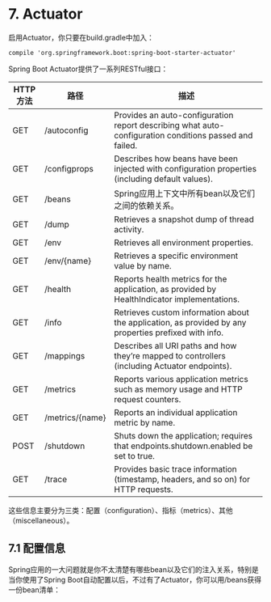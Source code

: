 # 7. Actuator

启用Actuator，你只要在build.gradle中加入：

```
compile 'org.springframework.boot:spring-boot-starter-actuator'
```

Spring Boot Actuator提供了一系列RESTful接口：

| HTTP方法 | 路径 | 描述 |
| -- | -- | -- |
| GET | /autoconfig | Provides an auto-configuration report describing what auto- configuration conditions passed and failed. |
| GET | /configprops | Describes how beans have been injected with configuration properties (including default values). |
| GET | /beans | Spring应用上下文中所有bean以及它们之间的依赖关系。 |
| GET | /dump | Retrieves a snapshot dump of thread activity. |
| GET | /env | Retrieves all environment properties. |
| GET | /env/{name} | Retrieves a specific environment value by name. |
| GET | /health | Reports health metrics for the application, as provided by HealthIndicator implementations. |
| GET | /info | Retrieves custom information about the application, as provided by any properties prefixed with info. |
| GET | /mappings | Describes all URI paths and how they’re mapped to controllers (including Actuator endpoints). |
| GET | /metrics | Reports various application metrics such as memory usage and HTTP request counters. |
| GET | /metrics/{name} | Reports an individual application metric by name. |
| POST | /shutdown | Shuts down the application; requires that endpoints.shutdown.enabled be set to true. |
| GET | /trace | Provides basic trace information (timestamp, headers, and so on) for HTTP requests. |

这些信息主要分为三类：配置（configuration）、指标（metrics）、其他（miscellaneous）。

## 7.1 配置信息

Spring应用的一大问题就是你不太清楚有哪些bean以及它们的注入关系，特别是当你使用了Spring Boot自动配置以后，不过有了Actuator，你可以用/beans获得一份bean清单：